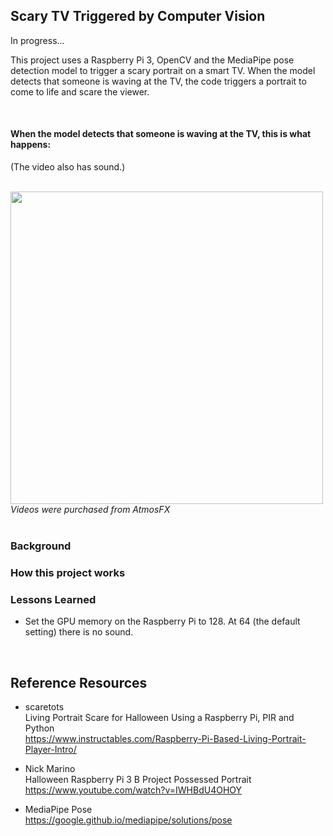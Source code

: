 ## Scary TV Triggered by Computer Vision

In progress...

This project uses a Raspberry Pi 3, OpenCV and the MediaPipe pose detection model to trigger a scary portrait on a smart TV. When the model detects that someone is waving at the TV, the code triggers a portrait to come to life and scare the viewer. 

<br>

#### When the model detects that someone is waving at the TV, this is what happens:
(The video also has sound.)

<br>
<img src="https://github.com/vbookshelf/Scary-TV-Triggered-by-Computer-Vision/blob/main/images/scare-portrait5.gif" width="500"></img>
<i>Videos were purchased from AtmosFX</i>
<br>

<br>

### Background

### How this project works

### Lessons Learned

- Set the GPU memory on the Raspberry Pi to 128. At 64 (the default setting) there is no sound.

<br>

## Reference Resources

- scaretots<br>
Living Portrait Scare for Halloween Using a Raspberry Pi, PIR and Python<br>
https://www.instructables.com/Raspberry-Pi-Based-Living-Portrait-Player-Intro/

- Nick Marino<br>
Halloween Raspberry Pi 3 B Project Possessed Portrait<br>
https://www.youtube.com/watch?v=IWHBdU4OHOY

- MediaPipe Pose<br>
https://google.github.io/mediapipe/solutions/pose


<br>
